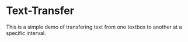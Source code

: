 # Text-Transfer

This is a simple demo of transfering text from one textbox to another at a specific interval.
